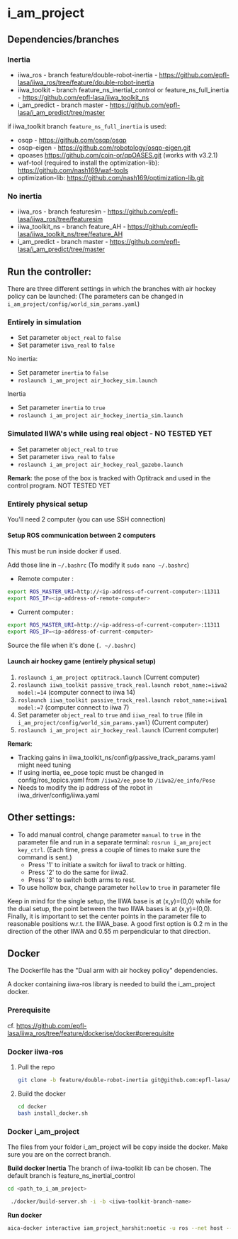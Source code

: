 
# i_am_project
## Dependencies/branches


### Inertia
* iiwa_ros - branch feature/double-robot-inertia - https://github.com/epfl-lasa/iiwa_ros/tree/feature/double-robot-inertia
* iiwa_toolkit - branch feature_ns_inertial_control or feature_ns_full_inertia - https://github.com/epfl-lasa/iiwa_toolkit_ns
* i_am_predict - branch master - https://github.com/epfl-lasa/i_am_predict/tree/master

     

if iiwa_toolkit branch `feature_ns_full_inertia` is used:

* osqp - https://github.com/osqp/osqp
* osqp-eigen - https://github.com/robotology/osqp-eigen.git
* qpoases https://github.com/coin-or/qpOASES.git (works with v3.2.1)
* waf-tool (required to install the optimization-lib): https://github.com/nash169/waf-tools
* optimization-lib: https://github.com/nash169/optimization-lib.git 


### No inertia
* iiwa_ros - branch featuresim - https://github.com/epfl-lasa/iiwa_ros/tree/featuresim 
* iiwa_toolkit_ns - branch feature_AH - https://github.com/epfl-lasa/iiwa_toolkit_ns/tree/feature_AH 
* i_am_predict - branch master - https://github.com/epfl-lasa/i_am_predict/tree/master

## Run the controller: 
There are three different settings in which the branches with air hockey policy can be launched:
(The parameters can be changed in `i_am_project/config/world_sim_params.yaml`)
### Entirely in simulation 
* Set parameter `object_real` to `false`
* Set parameter `iiwa_real` to `false`

No inertia:
* Set parameter `inertia` to `false`
* `roslaunch i_am_project air_hockey_sim.launch`

Inertia
* Set parameter `inertia` to `true`
* `roslaunch i_am_project air_hockey_inertia_sim.launch`

### Simulated IIWA's while using real object - NO TESTED YET
* Set parameter `object_real` to `true`
* Set parameter `iiwa_real` to `false`
* `roslaunch i_am_project air_hockey_real_gazebo.launch`

**Remark**: the pose of the box is tracked with Optitrack and used in the control program. NOT TESTED YET

### Entirely physical setup
You'll need 2 computer (you can use SSH connection)

#### Setup ROS communication between 2 computers
This must be run inside docker if used.

Add those line in `~/.bashrc` (To modify it `sudo nano ~/.bashrc`)
* Remote computer : 
``` bash 
export ROS_MASTER_URI=http://<ip-address-of-current-computer>:11311
export ROS_IP=<ip-address-of-remote-computer>  
```
* Current computer : 

``` bash 
export ROS_MASTER_URI=http://<ip-address-of-current-computer>:11311
export ROS_IP=<ip-address-of-current-computer>
```
Source the file when it's done (`. ~/.bashrc`)

#### Launch air hockey game (entirely physical setup)
1. `roslaunch i_am_project optitrack.launch` (Current computer)
2. `roslaunch iiwa_toolkit passive_track_real.launch robot_name:=iiwa2 model:=14` (computer connect to iiwa 14)
3. `roslaunch iiwa_toolkit passive_track_real.launch robot_name:=iiwa1 model:=7` (computer connect to iiwa 7)
4. Set parameter `object_real` to `true` and `iiwa_real` to `true` (file in `i_am_project/config/world_sim_params.yaml`) (Current computer)
5. `roslaunch i_am_project air_hockey_real.launch` (Current computer)


**Remark**:
* Tracking gains in iiwa_toolkit_ns/config/passive_track_params.yaml might need tuning 
* If using inertia, ee_pose topic must be changed in config/ros_topics.yaml from `/iiwa2/ee_pose` to `/iiwa2/ee_info/Pose`
* Needs to modify the ip address of the robot in iiwa_driver/config/iiwa.yaml



## Other settings:

* To add manual control, change parameter `manual` to `true` in the parameter file and run in a separate terminal: `rosrun i_am_project key_ctrl`. 
(Each time, press a couple of times to make sure the command is sent.)
	* Press '1' to initiate a switch for iiwa1 to track or hitting.
	* Press '2' to do the same for iiwa2.
	* Press '3' to switch both arms to rest. 
* To use hollow box, change parameter `hollow` to `true` in parameter file

Keep in mind for the single setup, the IIWA base is at (x,y)=(0,0) while for the dual setup, the point between the two IIWA bases is at (x,y)=(0,0).
Finally, it is important to set the center points in the parameter file to reasonable positions w.r.t. the IIWA_base. A good first option is 0.2 m in the direction of the other IIWA and 0.55 m perpendicular to that direction.



## Docker
The Dockerfile has the "Dual arm with air hockey policy" dependencies.

A docker containing iiwa-ros library is needed to build the i_am_project docker.

### Prerequisite

cf. https://github.com/epfl-lasa/iiwa_ros/tree/feature/dockerise/docker#prerequisite

### Docker iiwa-ros
1. Pull the repo 
    ```bash
    git clone -b feature/double-robot-inertia git@github.com:epfl-lasa/iiwa_ros.git
    ```
    
2. Build the docker
    ``` bash
    cd docker
    bash install_docker.sh

### Docker i_am_project
The files from your folder i_am_project will be copy inside the docker. Make sure you are on the correct branch.

**Build docker Inertia**
The branch of iiwa-toolkit lib can be chosen. The default branch is feature_ns_inertial_control

```bash
cd <path_to_i_am_project>

 ./docker/build-server.sh -i -b <iiwa-toolkit-branch-name>
```
**Run docker**

``` bash 
aica-docker interactive iam_project_harshit:noetic -u ros --net host --no-hostname -v /path_to_project/i_am_project:/home/ros/ros_ws/src/i_am_project --privileged
```
